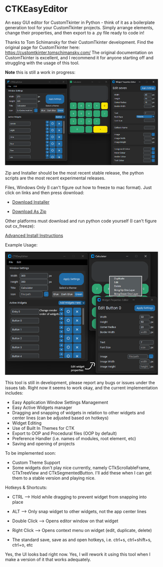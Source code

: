 # CTKEasyEditor

An easy GUI editor for CustomTkinter in Python - think of it as a boilerplate generation tool for your CustomTkinter projects. Simply arrange elements, change their properties, and then export to a .py file ready to code in!

Thanks to Tom Schimansky for their CustomTkinter development. Find the original page for CustomTkinter here: https://customtkinter.tomschimansky.com/
The original documentation on CustomTkinter is excellent, and I recommend it for anyone starting off and struggling with the usage of this tool.

**Note** this is still a work in progress:

![alt text](screenshots/image.png)

Zip and Installer should be the most recent stable release, the python scripts are the most recent experimental releases.

Files, Windows Only (I can't figure out how to freeze to mac format). Just click on links and then press download:

- [Download Installer](https://github.com/coding-beagle/CTKEasyEditor/blob/main/Files/installer-windows/CTkEasyEditor-1.1-win64.msi)

- [Download As Zip](https://github.com/coding-beagle/CTKEasyEditor/blob/main/Files/zip-windows/ctkeasyeditor.zip)

Other platforms must download and run python code yourself (I can't figure out cx_freeze):

[Advanced Install Instructions](documentation\install.md)

Example Usage:

![Alt text](/screenshots/usage1.png "Usage Screenshot")

This tool is still in development, please report any bugs or issues under the issues tab.
Right now it seems to work okay, and the current implementation includes:

- Easy Application Window Settings Management
- Easy Active Widgets manager
- Dragging and snapping of widgets in relation to other widgets and center lines (can be adjusted based on hotkeys)
- Widget Editing
- Use of Built In Themes for CTK
- Export to OOP and Procedural files (OOP by default)
- Preference Handler (i.e. names of modules, root element, etc)
- Saving and opening of projects

To be implemented soon:

- Custom Theme Support
- Some widgets don't play nice currently, namely CTkScrollableFrame, CTkTreeView and CTkSegmentedButton. I'll add these when I can get them to a stable version and playing nice.

Hotkeys & Shortcuts:

- CTRL --> Hold while dragging to prevent widget from snapping into place
- ALT --> Only snap widget to other widgets, not the app center lines
- Double Click --> Opens editor window on that widget
- Right Click --> Opens context menu on widget (edit, duplicate, delete)

- The standard save, save as and open hotkeys, i.e. ctrl+s, ctrl+shift+s, ctrl+o, etc

Yes, the UI looks bad right now. Yes, I will rework it using this tool when I make a version of it that works adequately.
